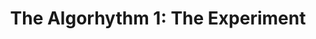 ---
layout: playlist
title: "The Algorhythm 1: The Experiment"
songs: [
    in-traffic,
    baby-river,
    glowing-keys,
    so-dramatic,
    post-dramatic,
    in-this-rain,
    iTriumph,
    bruce-brass,
    part-of-me,
    synth-city
]
---